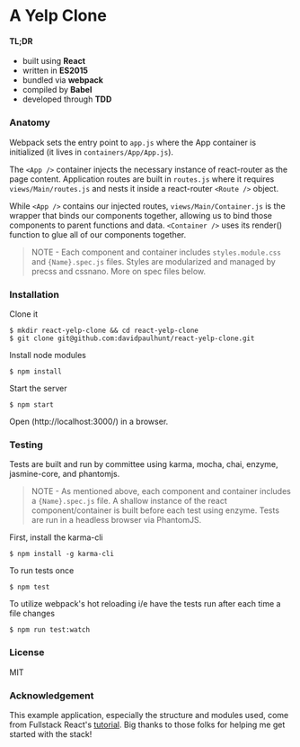 A Yelp Clone
============

#### TL;DR
- built using **React**
- written in **ES2015**
- bundled via **webpack**
- compiled by **Babel**
- developed through **TDD**

### Anatomy
Webpack sets the entry point to `app.js` where the App container is initialized (it lives in `containers/App/App.js`).

The `<App />` container injects the necessary instance of react-router as the page content. Application routes are built in `routes.js` where it requires `views/Main/routes.js` and nests it inside a react-router `<Route />` object.

While `<App />` contains our injected routes, `views/Main/Container.js` is the wrapper that binds our components together, allowing us to bind those components to parent functions and data. `<Container />` uses its render() function to glue all of our components together.

> NOTE - Each component and container includes `styles.module.css` and `{Name}.spec.js` files. Styles are modularized and managed by precss and cssnano. More on spec files below.

### Installation
Clone it
```
$ mkdir react-yelp-clone && cd react-yelp-clone
$ git clone git@github.com:davidpaulhunt/react-yelp-clone.git
```
Install node modules
```
$ npm install
```
Start the server
```
$ npm start
```
Open (http://localhost:3000/) in a browser.

### Testing
Tests are built and run by committee using karma, mocha, chai, enzyme, jasmine-core, and phantomjs.

> NOTE - As mentioned above, each component and container includes a `{Name}.spec.js` file. A shallow instance of the react component/container is built before each test using enzyme. Tests are run in a headless browser via PhantomJS.

First, install the karma-cli
```
$ npm install -g karma-cli
```
To run tests once
```
$ npm test
```
To utilize webpack's hot reloading i/e have the tests run after each time a file changes
```
$ npm run test:watch
```

### License
MIT

### Acknowledgement
This example application, especially the structure and modules used, come from Fullstack React's [tutorial](https://www.fullstackreact.com/articles/react-tutorial-cloning-yelp/). Big thanks to those folks for helping me get started with the stack!
